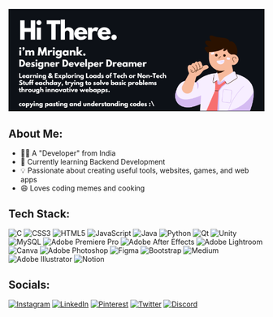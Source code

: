 

![MrigankReadme](MrigankReadme.png)

## About Me:
- 👨‍💻 A "Developer" from India
- 🌱 Currently learning Backend Development
- 💡 Passionate about creating useful tools, websites, games, and web apps
- 😄 Loves coding memes and cooking

## Tech Stack:
![C](https://img.shields.io/badge/c-%2300599C.svg?style=for-the-badge&logo=c&logoColor=white)
![CSS3](https://img.shields.io/badge/css3-%231572B6.svg?style=for-the-badge&logo=css3&logoColor=white)
![HTML5](https://img.shields.io/badge/html5-%23E34F26.svg?style=for-the-badge&logo=html5&logoColor=white)
![JavaScript](https://img.shields.io/badge/javascript-%23323330.svg?style=for-the-badge&logo=javascript&logoColor=%23F7DF1E)
![Java](https://img.shields.io/badge/java-%23ED8B00.svg?style=for-the-badge&logo=java&logoColor=white)
![Python](https://img.shields.io/badge/python-3670A0?style=for-the-badge&logo=python&logoColor=ffdd54)
![Qt](https://img.shields.io/badge/Qt-41cd52?style=for-the-badge&logo=Qt&logoColor=white)
![Unity](https://img.shields.io/badge/Unity-000000?style=for-the-badge&logo=unity&logoColor=white)
![MySQL](https://img.shields.io/badge/MySQL-4479A1?style=for-the-badge&logo=mysql&logoColor=white)
![Adobe Premiere Pro](https://img.shields.io/badge/Adobe%20Premiere%20Pro-9999FF.svg?style=for-the-badge&logo=Adobe%20Premiere%20Pro&logoColor=white)
![Adobe After Effects](https://img.shields.io/badge/Adobe%20After%20Effects-9999FF.svg?style=for-the-badge&logo=Adobe%20After%20Effects&logoColor=white)
![Adobe Lightroom](https://img.shields.io/badge/Adobe%20Lightroom-31A8FF.svg?style=for-the-badge&logo=Adobe%20Lightroom&logoColor=white)
![Canva](https://img.shields.io/badge/Canva-%2300C4CC.svg?style=for-the-badge&logo=Canva&logoColor=white)
![Adobe Photoshop](https://img.shields.io/badge/adobephotoshop-%2331A8FF.svg?style=for-the-badge&logo=adobephotoshop&logoColor=white)
![Figma](https://img.shields.io/badge/figma-%23F24E1E.svg?style=for-the-badge&logo=figma&logoColor=white)
![Bootstrap](https://img.shields.io/badge/bootstrap-%23563D7C.svg?style=for-the-badge&logo=bootstrap&logoColor=white)
![Medium](https://img.shields.io/badge/Medium-%2312100E.svg?style=for-the-badge&logo=medium&logoColor=white)
![Adobe Illustrator](https://img.shields.io/badge/adobeillustrator-%23FF9A00.svg?style=for-the-badge&logo=adobeillustrator&logoColor=white)
![Notion](https://img.shields.io/badge/Notion-%23000000.svg?style=for-the-badge&logo=notion&logoColor=white)

## Socials:
[![Instagram](https://img.shields.io/badge/Instagram-%23E4405F.svg?logo=Instagram&logoColor=white&style=for-the-badge)](https://instagram.com/mrigankwastaken)
[![LinkedIn](https://img.shields.io/badge/LinkedIn-%230077B5.svg?logo=linkedin&logoColor=white&style=for-the-badge)](https://linkedin.com/in/mriganksingh11)
[![Pinterest](https://img.shields.io/badge/Pinterest-%23E60023.svg?logo=Pinterest&logoColor=white&style=for-the-badge)](https://pinterest.com/mrigankwastaken)
[![Twitter](https://img.shields.io/badge/Twitter-%231DA1F2.svg?logo=Twitter&logoColor=white&style=for-the-badge)](https://twitter.com/mrigankwastaken)
[![Discord](https://img.shields.io/badge/Discord-%237289DA.svg?style=for-the-badge&logo=discord&logoColor=white)](https://discord.gg/mrigankwastaken)




